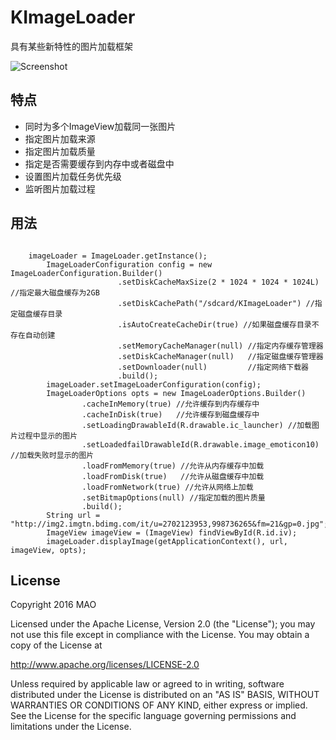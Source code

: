 # KImageLoader
具有某些新特性的图片加载框架

![Screenshot](https://github.com/dolpphins/KImageLoader/raw/master/images/ui.png)

特点
------

* 同时为多个ImageView加载同一张图片
* 指定图片加载来源
* 指定图片加载质量
* 指定是否需要缓存到内存中或者磁盘中
* 设置图片加载任务优先级
* 监听图片加载过程

用法
------

```

	imageLoader = ImageLoader.getInstance();
		ImageLoaderConfiguration config = new ImageLoaderConfiguration.Builder()
						.setDiskCacheMaxSize(2 * 1024 * 1024 * 1024L) //指定最大磁盘缓存为2GB
						.setDiskCachePath("/sdcard/KImageLoader") //指定磁盘缓存目录
						.isAutoCreateCacheDir(true) //如果磁盘缓存目录不存在自动创建
						.setMemoryCacheManager(null) //指定内存缓存管理器
						.setDiskCacheManager(null)   //指定磁盘缓存管理器
						.setDownloader(null)         //指定网络下载器
						.build();
		imageLoader.setImageLoaderConfiguration(config);
		ImageLoaderOptions opts = new ImageLoaderOptions.Builder()
				.cacheInMemory(true) //允许缓存到内存缓存中
				.cacheInDisk(true)   //允许缓存到磁盘缓存中
				.setLoadingDrawableId(R.drawable.ic_launcher) //加载图片过程中显示的图片
				.setLoadedfailDrawableId(R.drawable.image_emoticon10) //加载失败时显示的图片
				.loadFromMemory(true) //允许从内存缓存中加载
				.loadFromDisk(true)   //允许从磁盘缓存中加载
				.loadFromNetwork(true) //允许从网络上加载
				.setBitmapOptions(null) //指定加载的图片质量
				.build();
		String url = "http://img2.imgtn.bdimg.com/it/u=2702123953,998736265&fm=21&gp=0.jpg";
		ImageView imageView = (ImageView) findViewById(R.id.iv);
		imageLoader.displayImage(getApplicationContext(), url, imageView, opts);

```

License
------

Copyright 2016 MAO

Licensed under the Apache License, Version 2.0 (the "License");
you may not use this file except in compliance with the License.
You may obtain a copy of the License at

http://www.apache.org/licenses/LICENSE-2.0

Unless required by applicable law or agreed to in writing, software
distributed under the License is distributed on an "AS IS" BASIS,
WITHOUT WARRANTIES OR CONDITIONS OF ANY KIND, either express or implied.
See the License for the specific language governing permissions and
limitations under the License.
